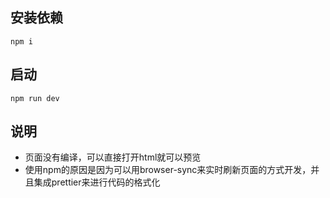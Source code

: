## 安装依赖
```
npm i
```

## 启动
```
npm run dev
```

## 说明
* 页面没有编译，可以直接打开html就可以预览
* 使用npm的原因是因为可以用browser-sync来实时刷新页面的方式开发，并且集成prettier来进行代码的格式化

